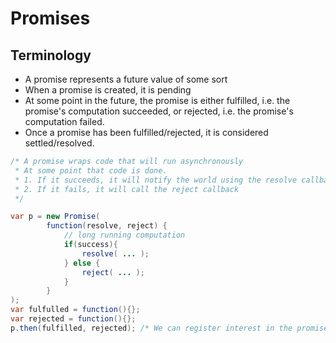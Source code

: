 # Promises
## Terminology
- A promise represents a future value of some sort
- When a promise is created, it is pending
- At some point in the future, the promise is either fulfilled, i.e. the promise's computation succeeded, or rejected,
  i.e. the promise's computation failed. 
- Once a promise has been fulfilled/rejected, it is considered settled/resolved.

```java
/* A promise wraps code that will run asynchronously 
 * At some point that code is done. 
 * 1. If it succeeds, it will notify the world using the resolve callback
 * 2. If it fails, it will call the reject callback
 */

var p = new Promise(
        function(resolve, reject) {
            // long running computation
            if(success){
                resolve( ... );
            } else {
                reject( ... );
            }
        }  
);
var fulfulled = function(){};
var rejected = function(){};
p.then(fulfilled, rejected); /* We can register interest in the promise by calling its then() method and providing callbacks for the success/failure cases */
```